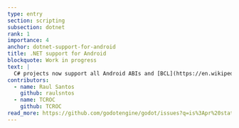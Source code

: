 ```yaml
---
type: entry
section: scripting
subsection: dotnet
rank: 1
importance: 4
anchor: dotnet-support-for-android
title: .NET support for Android
blockquote: Work in progress
text: |
  C# projects now support all Android ABIs and [BCL](https://en.wikipedia.org/wiki/Standard_Libraries_(CLI)#Base_Class_Library) APIs (formerly only 64-bit architectures).
contributors:
  - name: Raul Santos
    github: raulsntos
  - name: TCROC
    github: TCROC
read_more: https://github.com/godotengine/godot/issues?q=is%3Apr%20state%3Amerged%20102627%2098066%2088803
---
```

